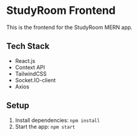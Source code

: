 # StudyRoom Frontend

This is the frontend for the StudyRoom MERN app.

## Tech Stack
- React.js
- Context API
- TailwindCSS
- Socket.IO-client
- Axios

## Setup
1. Install dependencies: `npm install`
2. Start the app: `npm start`

